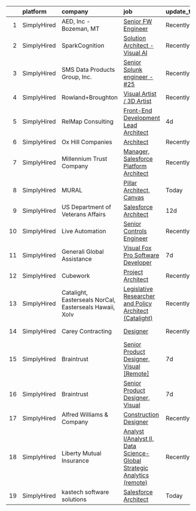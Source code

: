 

|    | platform    | company                                                 | job                                                                                                                                                                                 | update_time   | location                 |
|---:|:------------|:--------------------------------------------------------|:------------------------------------------------------------------------------------------------------------------------------------------------------------------------------------|:--------------|:-------------------------|
|  1 | SimplyHired | AED, Inc - Bozeman, MT                                  | [Senior FW Engineer](https://www.simplyhired.com/job/zINmUZXgScoXXgS_gyiF3t60esMGL8VWIM8nJ8Kv2CvxPHXAK-fHew?q=visual+architect)                                                     | Recently      | Bozeman, MT              |
|  2 | SimplyHired | SparkCognition                                          | [Solution Architect - Visual AI](https://www.simplyhired.com/job/xvUK2v73mOkfaTcvpvGEyHXRi_gH6DJGtIS0AL0oLuKN-2YrUrJ96A?q=visual+architect)                                         | Recently      | Austin, TX               |
|  3 | SimplyHired | SMS Data Products Group, Inc.                           | [Senior Splunk engineer -#25](https://www.simplyhired.com/job/sx7NMuqms34xZNXpNhR7o_T_Zogn5d3TSFg5mvixF5C9hYK6Q9VJZA?q=visual+architect)                                            | Recently      | Montgomery, AL           |
|  4 | SimplyHired | Rowland+Broughton                                       | [Visual Artist / 3D Artist](https://www.simplyhired.com/job/a6jc09FaT-WsTWRX4SZ9r250FnXzzVMgqyOB-q7qjxkVTn6ELeF_Pg?q=visual+architect)                                              | Recently      | Denver, CO               |
|  5 | SimplyHired | RelMap Consulting                                       | [Front-End Development Lead Architect](https://www.simplyhired.com/job/Mbs8tyIEh57E8Ta3aAe-rV5PVW0lEwGjwX8dsYNODvNht3PuQu8zeQ?q=visual+architect)                                   | 4d            | Remote                   |
|  6 | SimplyHired | Ox Hill Companies                                       | [Architect](https://www.simplyhired.com/job/n6iaLdTwkb-Qt4tZkCh6pELNHGDG8_IWjm8zxcFnBkpudYwXwga1lw?q=visual+architect)                                                              | Recently      | Fairfax, VA              |
|  7 | SimplyHired | Millennium Trust Company                                | [Manager, Salesforce Platform Architect](https://www.simplyhired.com/job/muFam6rVYw4SbY4HC4xQWgQDICbSNDszIa2tb3MUo0PbwqbSk92MWw?q=visual+architect)                                 | Recently      | Oak Brook, IL            |
|  8 | SimplyHired | MURAL                                                   | [Pillar Architect, Canvas](https://www.simplyhired.com/job/pDLCGRz6phxVPtdQisNYpkBJcazbVKtpEgTKi-GxkGlCXgQ9OUL95Q?q=visual+architect)                                               | Today         | Atlanta, GA              |
|  9 | SimplyHired | US Department of Veterans Affairs                       | [Salesforce Architect](https://www.simplyhired.com/job/bNGULqaEYVyKpqrEE_jwoEBW-TdX8AO2Ub-u9PBoGihYH1uuN1rFiw?q=visual+architect)                                                   | 12d           | Remote                   |
| 10 | SimplyHired | Live Automation                                         | [Senior Controls Engineer](https://www.simplyhired.com/job/RW14UB_EyNKnBbNLLS6sL8dYUfm0abMroNBUZBTObsw_iwMt8wEAiA?q=visual+architect)                                               | Recently      | Sterling, MA             |
| 11 | SimplyHired | Generali Global Assistance                              | [Visual Fox Pro Software Developer](https://www.simplyhired.com/job/T_68QM0TVqG1I3mzRBwJIHLDDJpVbzOlGXI-jAVP9M98Bf7kUgHPhA?q=visual+architect)                                      | 7d            | Remote                   |
| 12 | SimplyHired | Cubework                                                | [Project Architect](https://www.simplyhired.com/job/DV8KaCbK9b7T_2bU9sdsRfHlBx8vQu3_Pm3qdb3KDpnnqWurFr7iIQ?q=visual+architect)                                                      | Recently      | Walnut, CA               |
| 13 | SimplyHired | Catalight, Easterseals NorCal, Easterseals Hawaii, Xolv | [Legislative Researcher and Policy Architect (Catalight)](https://www.simplyhired.com/job/maWLSGHx0_TTWzHR7NCfkgGVir9sIHnwfst3ltuVHs8tkf3pzfwc4A?q=visual+architect)                | Recently      | Remote                   |
| 14 | SimplyHired | Carey Contracting                                       | [Designer](https://www.simplyhired.com/job/ob967fEraIrdGrTkZTTtfNW7b_-LuPk4xgxkTaY1u6YAfyCtvrNNOg?q=visual+architect)                                                               | Recently      | Iron Mountain, MI        |
| 15 | SimplyHired | Braintrust                                              | [Senior Product Designer, Visual [Remote]](https://www.simplyhired.com/job/tMShEh9iYCY__odhv0S_YT1owk3QqJ9LXlFqHe6mTAYDYIuTtlTdyw?q=visual+architect)                               | 7d            | San Francisco, CA        |
| 16 | SimplyHired | Braintrust                                              | [Senior Product Designer, Visual](https://www.simplyhired.com/job/gZ1sXnxzuf2ydn1erDBHlaa5KOLYhA9n22CcwYizaKKMcNhzrt1o5g?q=visual+architect)                                        | 7d            | San Francisco, CA        |
| 17 | SimplyHired | Alfred Williams & Company                               | [Construction Designer](https://www.simplyhired.com/job/WoRhtDbQOhNubS15VfOx8U9U6PT8vvSWWx3Or_0eUd2VnZ57jBwQww?q=visual+architect)                                                  | Recently      | Nashville, TN            |
| 18 | SimplyHired | Liberty Mutual Insurance                                | [Analyst I/Analyst II, Data Science-Global Strategic Analytics (remote)](https://www.simplyhired.com/job/E2fUf4Z8-9eGf-njcmtQACEB92KU0ke8ZyKwoMpPHOOCGKvSZIF4Ug?q=visual+architect) | Recently      | Concord, NH +5 locations |
| 19 | SimplyHired | kastech software solutions                              | [Salesforce Architect](https://www.simplyhired.com/job/wG4xuUQ1DHmwAfKfZvb_t_ukQLA9Flq7sdLR6uU6s1vrJUO39pm_yw?q=visual+architect)                                                   | Today         | Remote                   |